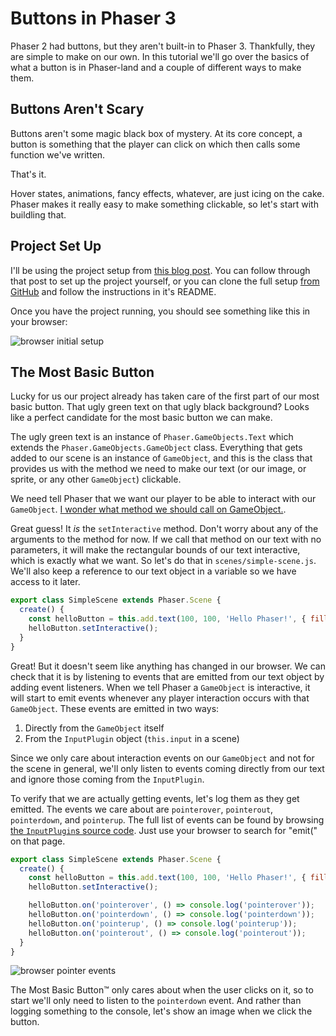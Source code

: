 # Buttons in Phaser 3

Phaser 2 had buttons, but they aren't built-in to Phaser 3. Thankfully, they are simple to make on our own. In this tutorial we'll go over the basics of what a button is in Phaser-land and a couple of different ways to make them.

## Buttons Aren't Scary

Buttons aren't some magic black box of mystery. At its core concept, a button is something that the player can click on which then calls some function we've written.

That's it.

Hover states, animations, fancy effects, whatever, are just icing on the cake. Phaser makes it really easy to make something clickable, so let's start with buildling that.

## Project Set Up

I'll be using the project setup from [this blog post](https://snowbillr.github.io/blog/2018-04-09-a-modern-web-development-setup-for-phaser-3/). You can follow through that post to set up the project yourself, or you can clone the full setup [from GitHub](https://github.com/snowbillr/phaser3-webpack-es6-dev-starter) and follow the instructions in it's README.

Once you have the project running, you should see something like this in your browser:

![browser initial setup](/blog/img/posts/buttons-in-phaser-3/browser-initial-setup.png)

## The Most Basic Button

Lucky for us our project already has taken care of the first part of our most basic button. That ugly green text on that ugly black background? Looks like a perfect candidate for the most basic button we can make.

The ugly green text is an instance of `Phaser.GameObjects.Text` which extends the `Phaser.GameObjects.GameObject` class. Everything that gets added to our scene is an instance of `GameObject`, and this is the class that provides us with the method we need to make our text (or our image, or sprite, or any other `GameObject`) clickable.

We need tell Phaser that we want our player to be able to interact with our `GameObject`. [I wonder what method we should call on GameObject.](https://github.com/photonstorm/phaser/blob/v3.3.0/src/gameobjects/GameObject.js#L262).

Great guess! It *is* the `setInteractive` method. Don't worry about any of the arguments to the method for now. If we call that method on our text with no parameters, it will make the rectangular bounds of our text interactive, which is exactly what we want. So let's do that in `scenes/simple-scene.js`. We'll also keep a reference to our text object in a variable so we have access to it later.

```javascript
export class SimpleScene extends Phaser.Scene {
  create() {
    const helloButton = this.add.text(100, 100, 'Hello Phaser!', { fill: '#0f0' });
    helloButton.setInteractive();
  }
}
```

Great! But it doesn't seem like anything has changed in our browser. We can check that it is by listening to events that are emitted from our text object by adding event listeners. When we tell Phaser a `GameObject` is interactive, it will start to emit events whenever any player interaction occurs with that `GameObject`. These events are emitted in two ways:

1. Directly from the `GameObject` itself
1. From the `InputPlugin` object (`this.input` in a scene)

Since we only care about interaction events on our `GameObject` and not for the scene in general, we'll only listen to events coming directly from our text and ignore those coming from the `InputPlugin`.

To verify that we are actually getting events, let's log them as they get emitted. The events we care about are `pointerover`, `pointerout`, `pointerdown`, and `pointerup`. The full list of events can be found by browsing [the `InputPlugin`s source code](https://github.com/photonstorm/phaser/blob/master/src/input/InputPlugin.js). Just use your browser to search for "emit(" on that page.

```javascript
export class SimpleScene extends Phaser.Scene {
  create() {
    const helloButton = this.add.text(100, 100, 'Hello Phaser!', { fill: '#0f0' });
    helloButton.setInteractive();

    helloButton.on('pointerover', () => console.log('pointerover'));
    helloButton.on('pointerdown', () => console.log('pointerdown'));
    helloButton.on('pointerup', () => console.log('pointerup'));
    helloButton.on('pointerout', () => console.log('pointerout'));
  }
}
```

![browser pointer events](/blog/img/posts/buttons-in-phaser-3/browser-pointer-events.gif)

The Most Basic Button™ only cares about when the user clicks on it, so to start we'll only need to listen to the `pointerdown` event. And rather than logging something to the console, let's show an image when we click the button.